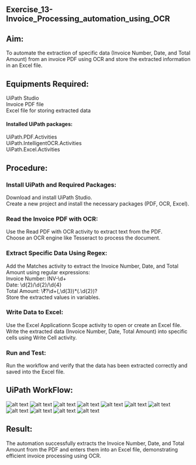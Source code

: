 ## Exercise_13-Invoice_Processing_automation_using_OCR

## Aim:

To automate the extraction of specific data (Invoice Number, Date, and Total Amount) from an invoice PDF using OCR and store the extracted information in an Excel file.

## Equipments Required:

UiPath Studio<br>
Invoice PDF file<br>
Excel file for storing extracted data<br>

#### Installed UiPath packages:

UiPath.PDF.Activities<br>
UiPath.IntelligentOCR.Activities<br>
UiPath.Excel.Activities<br>

## Procedure:

### Install UiPath and Required Packages:

Download and install UiPath Studio.<br>
Create a new project and install the necessary packages (PDF, OCR, Excel).<br>

### Read the Invoice PDF with OCR:

Use the Read PDF with OCR activity to extract text from the PDF.<br>
Choose an OCR engine like Tesseract to process the document.<br>

### Extract Specific Data Using Regex:

Add the Matches activity to extract the Invoice Number, Date, and Total Amount using regular expressions:<br>
Invoice Number: INV-\d+<br>
Date: \d{2}/\d{2}/\d{4}<br>
Total Amount: \₹?\d+(,\d{3})\*(\.\d{2})?<br>
Store the extracted values in variables.<br>

### Write Data to Excel:

Use the Excel Applicationn Scope activity to open or create an Excel file.<br>
Write the extracted data (Invoice Number, Date, Total Amount) into specific cells using Write Cell activity.<br>

### Run and Test:

Run the workflow and verify that the data has been extracted correctly and saved into the Excel file.

## UiPath WorkFlow:
![alt text](<img/Screenshot 2024-10-12 201545.png>)
![alt text](<img/Screenshot 2024-10-12 202115.png>)
![alt text](<img/Screenshot 2024-10-12 203238.png>)
![alt text](<img/Screenshot 2024-10-12 203929.png>)
![alt text](<img/Screenshot 2024-10-12 204423.png>)
![alt text](<img/Screenshot 2024-10-12 204452.png>)
![alt text](<img/Screenshot 2024-10-12 204606.png>)
![alt text](<img/Screenshot 2024-10-12 205632.png>)
![alt text](<img/Screenshot 2024-10-12 205752.png>)
![alt text](<img/Screenshot 2024-10-12 205924.png>)
![alt text](<img/Screenshot 2024-10-12 210327.png>)

## Result:

The automation successfully extracts the Invoice Number, Date, and Total Amount from the PDF and enters them into an Excel file, demonstrating efficient invoice processing using OCR.
